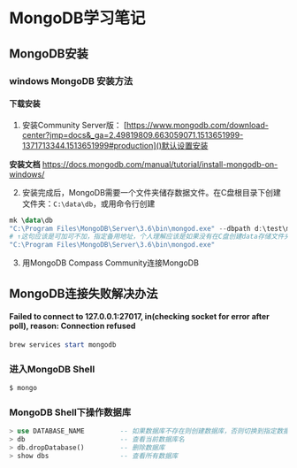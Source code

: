 # MongoDB学习笔记

## MongoDB安装
### windows MongoDB 安装方法
#### 下载安装
1. 安装Community Server版：
[https://www.mongodb.com/download-center?jmp=docs&_ga=2.49819809.663059071.1513651999-1371713344.1513651999#production]()默认设置安装

**安装文档**
https://docs.mongodb.com/manual/tutorial/install-mongodb-on-windows/

2. 安装完成后，MongoDB需要一个文件夹储存数据文件。在C盘根目录下创建文件夹：`C:\data\db`，或用命令行创建
```powershell
mk \data\db
"C:\Program Files\MongoDB\Server\3.6\bin\mongod.exe" --dbpath d:\test\mongodb\data
# ↑这句应该是可加可不加，指定备用地址，个人理解应该是如果没有在C盘创建data存储文件夹，则可指定d:\test\mongodb\data 为数据存储目录
"C:\Program Files\MongoDB\Server\3.6\bin\mongod.exe"
```

3. 用MongoDB Compass Community连接MongoDB


## MongoDB连接失败解决办法
#### Failed to connect to 127.0.0.1:27017, in(checking socket for error after poll), reason: Connection refused

```powershell
brew services start mongodb
```
### 进入MongoDB Shell
```powershell
$ mongo
```

### MongoDB Shell下操作数据库
```sql
> use DATABASE_NAME			-- 如果数据库不存在则创建数据库，否则切换到指定数据库
> db						-- 查看当前数据库名
> db.dropDatabase()			-- 删除数据库
> show dbs					-- 查看所有数据库
```